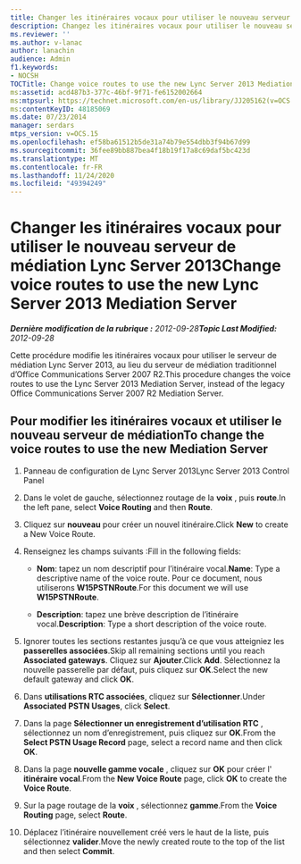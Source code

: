 ```yaml
---
title: Changer les itinéraires vocaux pour utiliser le nouveau serveur de médiation Lync Server 2013
description: Changez les itinéraires vocaux pour utiliser le nouveau serveur de médiation Lync Server 2013.
ms.reviewer: ''
ms.author: v-lanac
author: lanachin
audience: Admin
f1.keywords:
- NOCSH
TOCTitle: Change voice routes to use the new Lync Server 2013 Mediation Server
ms:assetid: acd487b3-377c-46bf-9f71-fe6152002664
ms:mtpsurl: https://technet.microsoft.com/en-us/library/JJ205162(v=OCS.15)
ms:contentKeyID: 48185069
ms.date: 07/23/2014
manager: serdars
mtps_version: v=OCS.15
ms.openlocfilehash: ef58ba61512b5de31a74b79e554dbb3f94b67d99
ms.sourcegitcommit: 36fee89bb887bea4f18b19f17a8c69daf5bc423d
ms.translationtype: MT
ms.contentlocale: fr-FR
ms.lasthandoff: 11/24/2020
ms.locfileid: "49394249"
---
```

# <a name="change-voice-routes-to-use-the-new-lync-server-2013-mediation-server"></a><span data-ttu-id="89e79-103">Changer les itinéraires vocaux pour utiliser le nouveau serveur de médiation Lync Server 2013</span><span class="sxs-lookup"><span data-stu-id="89e79-103">Change voice routes to use the new Lync Server 2013 Mediation Server</span></span>

<div data-xmlns="http://www.w3.org/1999/xhtml">

<div class="topic" data-xmlns="http://www.w3.org/1999/xhtml" data-msxsl="urn:schemas-microsoft-com:xslt" data-cs="https://msdn.microsoft.com/">

<div data-asp="https://msdn2.microsoft.com/asp">



</div>

<div id="mainSection">

<div id="mainBody"><span data-ttu-id="89e79-104">

<span> </span></span><span class="sxs-lookup"><span data-stu-id="89e79-104">

<span> </span></span></span>

<span data-ttu-id="89e79-105">_**Dernière modification de la rubrique :** 2012-09-28_</span><span class="sxs-lookup"><span data-stu-id="89e79-105">_**Topic Last Modified:** 2012-09-28_</span></span>

<span data-ttu-id="89e79-106">Cette procédure modifie les itinéraires vocaux pour utiliser le serveur de médiation Lync Server 2013, au lieu du serveur de médiation traditionnel d’Office Communications Server 2007 R2.</span><span class="sxs-lookup"><span data-stu-id="89e79-106">This procedure changes the voice routes to use the Lync Server 2013 Mediation Server, instead of the legacy Office Communications Server 2007 R2 Mediation Server.</span></span>

<div>

## <a name="to-change-the-voice-routes-to-use-the-new-mediation-server"></a><span data-ttu-id="89e79-107">Pour modifier les itinéraires vocaux et utiliser le nouveau serveur de médiation</span><span class="sxs-lookup"><span data-stu-id="89e79-107">To change the voice routes to use the new Mediation Server</span></span>

1.  <span data-ttu-id="89e79-108">Panneau de configuration de Lync Server 2013</span><span class="sxs-lookup"><span data-stu-id="89e79-108">Lync Server 2013 Control Panel</span></span>

2.  <span data-ttu-id="89e79-109">Dans le volet de gauche, sélectionnez routage de la **voix** , puis **route**.</span><span class="sxs-lookup"><span data-stu-id="89e79-109">In the left pane, select **Voice Routing** and then **Route**.</span></span>

3.  <span data-ttu-id="89e79-110">Cliquez sur **nouveau** pour créer un nouvel itinéraire.</span><span class="sxs-lookup"><span data-stu-id="89e79-110">Click **New** to create a New Voice Route.</span></span>

4.  <span data-ttu-id="89e79-111">Renseignez les champs suivants :</span><span class="sxs-lookup"><span data-stu-id="89e79-111">Fill in the following fields:</span></span>
    
      - <span data-ttu-id="89e79-112">**Nom**: tapez un nom descriptif pour l’itinéraire vocal.</span><span class="sxs-lookup"><span data-stu-id="89e79-112">**Name**: Type a descriptive name of the voice route.</span></span> <span data-ttu-id="89e79-113">Pour ce document, nous utiliserons **W15PSTNRoute**.</span><span class="sxs-lookup"><span data-stu-id="89e79-113">For this document we will use **W15PSTNRoute**.</span></span>
    
      - <span data-ttu-id="89e79-114">**Description**: tapez une brève description de l’itinéraire vocal.</span><span class="sxs-lookup"><span data-stu-id="89e79-114">**Description**: Type a short description of the voice route.</span></span>

5.  <span data-ttu-id="89e79-115">Ignorer toutes les sections restantes jusqu’à ce que vous atteigniez les **passerelles associées**.</span><span class="sxs-lookup"><span data-stu-id="89e79-115">Skip all remaining sections until you reach **Associated gateways**.</span></span> <span data-ttu-id="89e79-116">Cliquez sur **Ajouter**.</span><span class="sxs-lookup"><span data-stu-id="89e79-116">Click **Add**.</span></span> <span data-ttu-id="89e79-117">Sélectionnez la nouvelle passerelle par défaut, puis cliquez sur **OK**.</span><span class="sxs-lookup"><span data-stu-id="89e79-117">Select the new default gateway and click **OK**.</span></span>

6.  <span data-ttu-id="89e79-118">Dans **utilisations RTC associées**, cliquez sur **Sélectionner**.</span><span class="sxs-lookup"><span data-stu-id="89e79-118">Under **Associated PSTN Usages**, click **Select**.</span></span>

7.  <span data-ttu-id="89e79-119">Dans la page **Sélectionner un enregistrement d’utilisation RTC** , sélectionnez un nom d’enregistrement, puis cliquez sur **OK**.</span><span class="sxs-lookup"><span data-stu-id="89e79-119">From the **Select PSTN Usage Record** page, select a record name and then click **OK**.</span></span>

8.  <span data-ttu-id="89e79-120">Dans la page **nouvelle gamme vocale** , cliquez sur **OK** pour créer l' **itinéraire vocal**.</span><span class="sxs-lookup"><span data-stu-id="89e79-120">From the **New Voice Route** page, click **OK** to create the **Voice Route**.</span></span>

9.  <span data-ttu-id="89e79-121">Sur la page routage de la **voix** , sélectionnez **gamme**.</span><span class="sxs-lookup"><span data-stu-id="89e79-121">From the **Voice Routing** page, select **Route**.</span></span>

10. <span data-ttu-id="89e79-122">Déplacez l’itinéraire nouvellement créé vers le haut de la liste, puis sélectionnez **valider**.</span><span class="sxs-lookup"><span data-stu-id="89e79-122">Move the newly created route to the top of the list and then select **Commit**.</span></span>

<span data-ttu-id="89e79-123"></div>

</div>

<span> </span>

</div>

</div>

</span><span class="sxs-lookup"><span data-stu-id="89e79-123"></div>

</div>

<span> </span>

</div>

</div>

</span></span></div>

